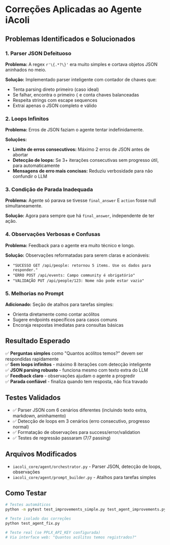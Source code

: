 # Correções Aplicadas ao Agente iAcoli

## Problemas Identificados e Solucionados

### 1. **Parser JSON Defeituoso**
**Problema:** A regex `r'\{.*?\}'` era muito simples e cortava objetos JSON aninhados no meio.

**Solução:** Implementado parser inteligente com contador de chaves que:
- Tenta parsing direto primeiro (caso ideal)
- Se falhar, encontra o primeiro `{` e conta chaves balanceadas
- Respeita strings com escape sequences 
- Extrai apenas o JSON completo e válido

### 2. **Loops Infinitos** 
**Problema:** Erros de JSON faziam o agente tentar indefinidamente.

**Soluções:**
- **Limite de erros consecutivos:** Máximo 2 erros de JSON antes de abortar
- **Detecção de loops:** Se 3+ iterações consecutivas sem progresso útil, para automaticamente
- **Mensagens de erro mais concisas:** Reduziu verbosidade para não confundir o LLM

### 3. **Condição de Parada Inadequada**
**Problema:** Agente só parava se tivesse `final_answer` E `action` fosse null simultaneamente.

**Solução:** Agora para sempre que há `final_answer`, independente de ter ação.

### 4. **Observações Verbosas e Confusas**
**Problema:** Feedback para o agente era muito técnico e longo.

**Solução:** Observações reformatadas para serem claras e acionáveis:
- `"SUCESSO GET /api/people: retornou 5 items. Use os dados para responder."`
- `"ERRO POST /api/events: Campo community é obrigatório"`
- `"VALIDAÇÃO PUT /api/people/123: Nome não pode estar vazio"`

### 5. **Melhorias no Prompt**
**Adicionado:** Seção de atalhos para tarefas simples:
- Orienta diretamente como contar acólitos
- Sugere endpoints específicos para casos comuns
- Encoraja respostas imediatas para consultas básicas

## Resultado Esperado

✅ **Perguntas simples** como "Quantos acólitos temos?" devem ser respondidas rapidamente  
✅ **Sem loops infinitos** - máximo 8 iterações com detecção inteligente  
✅ **JSON parsing robusto** - funciona mesmo com texto extra do LLM  
✅ **Feedback claro** - observações ajudam o agente a progredir  
✅ **Parada confiável** - finaliza quando tem resposta, não fica travado  

## Testes Validados

- ✅ Parser JSON com 6 cenários diferentes (incluindo texto extra, markdown, aninhamento)
- ✅ Detecção de loops em 3 cenários (erro consecutivo, progresso normal)  
- ✅ Formatação de observações para success/error/validation
- ✅ Testes de regressão passaram (7/7 passing)

## Arquivos Modificados

- `iacoli_core/agent/orchestrator.py` - Parser JSON, detecção de loops, observações
- `iacoli_core/agent/prompt_builder.py` - Atalhos para tarefas simples

## Como Testar

```bash
# Testes automáticos
python -m pytest test_improvements_simple.py test_agent_improvements.py -v

# Teste isolado das correções
python test_agent_fix.py

# Teste real (se PPLX_API_KEY configurada)
# Via interface web: "Quantos acólitos temos registrados?"
```